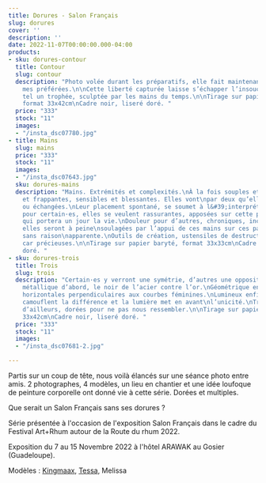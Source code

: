 ```yaml
---
title: Dorures - Salon Français
slug: dorures
cover: ''
description: ''
date: 2022-11-07T00:00:00.000-04:00
products:
- sku: dorures-contour
  title: Contour
  slug: contour
  description: "Photo volée durant les préparatifs, elle fait maintenant partie de
    mes préférées.\n\nCette liberté capturée laisse s’échapper l’insouciance du naturel.\nDorée,
    tel un trophée, sculptée par les mains du temps.\n\nTirage sur papier baryté,
    format 33x42cm\nCadre noir, liseré doré. "
  price: "333"
  stock: "11"
  images:
  - "/insta_dsc07780.jpg"
- title: Mains
  slug: mains
  price: "333"
  stock: "11"
  images:
  - "/insta_dsc07643.jpg"
  sku: dorures-mains
  description: "Mains. Extrémités et complexités.\nÀ la fois souples et rigides, douces
    et frappantes, sensibles et blessantes. Elles vont\npar deux qu’elles soient nôtres
    ou échangées.\nLeur placement spontané, se soumet à l&#39;interprétation:\nChaleur
    pour certain·es, elles se veulent rassurantes, apposées sur cette partie\ndiscrète
    qui portera un jour la vie.\nDouleur pour d’autres, chroniques, incomprises, banalisées,
    elles seront à peine\nsoulagées par l’appui de ces mains sur ces parties qui dysfonctionnent
    sans raison\napparente.\nOutils de création, ustensiles de destruction. Dorées,
    car précieuses.\n\nTirage sur papier baryté, format 33x33cm\nCadre noir, liseré
    doré. "
- sku: dorures-trois
  title: Trois
  slug: trois
  description: "Certain·es y verront une symétrie, d’autres une opposition.\nUn contraste,
    métallique d’abord, le noir de l’acier contre l’or.\nGéométrique ensuite, lignes
    horizontales perpendiculaires aux courbes féminines.\nLumineux enfin, les ombres
    camouflent la différence et la lumière met en avant\nl’unicité.\nTrois êtres venu·es
    d’ailleurs, dorées pour ne pas nous ressembler.\n\nTirage sur papier baryté, format
    33x42cm\nCadre noir, liseré doré. "
  price: "333"
  stock: "11"
  images:
  - "/insta_dsc07681-2.jpg"

---
```

Partis sur un coup de tête, nous voilà élancés sur une séance photo entre amis. 2 photographes, 4 modèles, un lieu en chantier et une idée loufoque de peinture corporelle ont donné vie à cette série. Dorées et multiples.

Que serait un Salon Français sans ses dorures ?

Série présentée  à l'occasion de l'exposition Salon Français dans le cadre du Festival Art+Rhum autour de la Route du rhum 2022.

Exposition du 7 au 15 Novembre 2022 à l'hôtel ARAWAK au Gosier (Guadeloupe).

Modèles : [Kingmaax](https://www.instagram.com/kingmaaax_/), [Tessa](https://www.instagram.com/tessanaime), Melissa